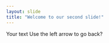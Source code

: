 ```yaml
---
layout: slide
title: "Welcome to our second slide!"
---
```

Your text
Use the left arrow to go back?